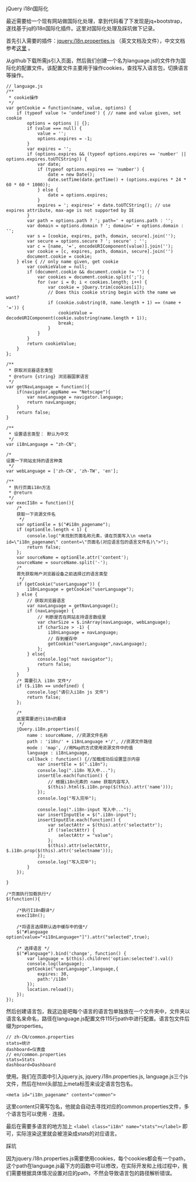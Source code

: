 jQuery i18n国际化

最近需要给一个现有网站做国际化处理，拿到代码看了下发现是jq+bootstrap，遂找基于jq的i18n国际化插件。这里对国际化处理及踩坑做下记录。

首先引入需要的插件：[jquery.i18n.properties.js](https://github.com/jquery-i18n-properties/jquery-i18n-properties) （英文文档及文件），中文文档参考[这里](http://blog.csdn.net/u013982839/article/details/61203138) 。

从github下载所需js引入页面，然后我们创建一个名为language.js的文件作为国际化的配置文件。该配置文件主要用于操作cookies，查找写入语言包，切换语言等操作。

```
// language.js
/**
 * cookie操作
 */
var getCookie = function(name, value, options) {
    if (typeof value != 'undefined') { // name and value given, set cookie
        options = options || {};
        if (value === null) {
            value = '';
            options.expires = -1;
        }
        var expires = '';
        if (options.expires && (typeof options.expires == 'number' || options.expires.toUTCString)) {
            var date;
            if (typeof options.expires == 'number') {
                date = new Date();
                date.setTime(date.getTime() + (options.expires * 24 * 60 * 60 * 1000));
            } else {
                date = options.expires;
            }
            expires = '; expires=' + date.toUTCString(); // use expires attribute, max-age is not supported by IE
        }
        var path = options.path ? '; path=' + options.path : '';
        var domain = options.domain ? '; domain=' + options.domain : '';
        var s = [cookie, expires, path, domain, secure].join('');
        var secure = options.secure ? '; secure' : '';
        var c = [name, '=', encodeURIComponent(value)].join('');
        var cookie = [c, expires, path, domain, secure].join('')
        document.cookie = cookie;
    } else { // only name given, get cookie
        var cookieValue = null;
        if (document.cookie && document.cookie != '') {
            var cookies = document.cookie.split(';');
            for (var i = 0; i < cookies.length; i++) {
                var cookie = jQuery.trim(cookies[i]);
                // Does this cookie string begin with the name we want?
                if (cookie.substring(0, name.length + 1) == (name + '=')) {
                    cookieValue = decodeURIComponent(cookie.substring(name.length + 1));
                    break;
                }
            }
        }
        return cookieValue;
    }
};

/**
 * 获取浏览器语言类型
 * @return {string} 浏览器国家语言
 */
var getNavLanguage = function(){
    if(navigator.appName == "Netscape"){
        var navLanguage = navigator.language;
        return navLanguage;
    }
    return false;
}

/**
 * 设置语言类型： 默认为中文
 */
var i18nLanguage = "zh-CN";

/*
设置一下网站支持的语言种类
 */
var webLanguage = ['zh-CN', 'zh-TW', 'en'];

/**
 * 执行页面i18n方法
 * @return
 */ 
var execI18n = function(){
    /*
    获取一下资源文件名
     */
    var optionEle = $("#i18n_pagename");
    if (optionEle.length < 1) {
        console.log("未找到页面名称元素，请在页面写入\n <meta id=\"i18n_pagename\" content=\"页面名(对应语言包的语言文件名)\">");
        return false;
    };
    var sourceName = optionEle.attr('content');
    sourceName = sourceName.split('-');
    /*
    首先获取用户浏览器设备之前选择过的语言类型
     */
    if (getCookie("userLanguage")) {
        i18nLanguage = getCookie("userLanguage");
    } else {
        // 获取浏览器语言
        var navLanguage = getNavLanguage();
        if (navLanguage) {
            // 判断是否在网站支持语言数组里
            var charSize = $.inArray(navLanguage, webLanguage);
            if (charSize > -1) {
                i18nLanguage = navLanguage;
                // 存到缓存中
                getCookie("userLanguage",navLanguage);
            };
        } else{
            console.log("not navigator");
            return false;
        }
    }
    /* 需要引入 i18n 文件*/
    if ($.i18n == undefined) {
        console.log("请引入i18n js 文件")
        return false;
    };

    /*
    这里需要进行i18n的翻译
     */
    jQuery.i18n.properties({
        name : sourceName, //资源文件名称
        path : 'i18n/' + i18nLanguage +'/', //资源文件路径
        mode : 'map', //用Map的方式使用资源文件中的值
        language : i18nLanguage,
        callback : function() {//加载成功后设置显示内容
            var insertEle = $(".i18n");
            console.log(".i18n 写入中...");
            insertEle.each(function() {
                // 根据i18n元素的 name 获取内容写入
                $(this).html($.i18n.prop($(this).attr('name')));
            });
            console.log("写入完毕");

            console.log(".i18n-input 写入中...");
            var insertInputEle = $(".i18n-input");
            insertInputEle.each(function() {
                var selectAttr = $(this).attr('selectattr');
                if (!selectAttr) {
                    selectAttr = "value";
                };
                $(this).attr(selectAttr, $.i18n.prop($(this).attr('selectname')));
            });
            console.log("写入完毕");
        }
    });
        
}

/*页面执行加载执行*/
$(function(){

    /*执行I18n翻译*/
    execI18n();

    /*将语言选择默认选中缓存中的值*/
    $("#language option[value="+i18nLanguage+"]").attr("selected",true);

    /* 选择语言 */
    $("#language").bind('change', function() {
        var language = $(this).children('option:selected').val()
        console.log(language);
        getCookie("userLanguage",language,{
            expires: 30,
            path:'/i18n'
        });
        location.reload();
    });
});
```

然后创建语言包，我这边是吧每个语言的语言包单独放在一个文件夹中，文件夹以语言名来命名，路径在language.js配置文件115行path中进行配置。语言包文件后缀为properties。

```
// zh-CN/common.properties
stats=统计
dashboard=仪表盘
// en/common.properties
stats=Stats
dashboard=Dashboard
```

使用。我们在页面中引入jquery.js, jquery.i18n.properties.js, language.js三个js文件，然后在html头部加上meta标签来设定语言包包名。

```
<meta id="i18n_pagename" content="common">
```

这里content只需写包名，他就会自动去寻找对应的common.properties文件，多个语言包可以使用 `-` 连接。

最后在需要多语言的地方加上 `<label class="i18n" name="stats"></label>` 即可，实际渲染这里就会被渲染成stats的对应语言。

踩坑

因为jquery.i18n.properties.js需要使用cookies，每个cookies都会有一个path，这个path在language.js最下方的函数中可以修改，在实际开发和上线过程中，我们需要根据具体情况设置对应的path，不然会导致语言包的路径解析错误。

##### 